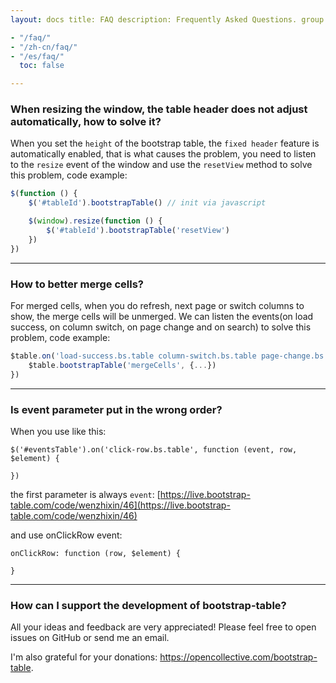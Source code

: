 ```yaml
---
layout: docs title: FAQ description: Frequently Asked Questions. group: faq redirect_from:

- "/faq/"
- "/zh-cn/faq/"
- "/es/faq/"
  toc: false

---
```


### When resizing the window, the table header does not adjust automatically, how to solve it?

When you set the `height` of the bootstrap table, the `fixed header` feature is automatically enabled, that is what
causes the problem, you need to listen to the `resize` event of the window and use the `resetView` method to solve this
problem, code example:

```js
$(function () {
    $('#tableId').bootstrapTable() // init via javascript

    $(window).resize(function () {
        $('#tableId').bootstrapTable('resetView')
    })
})
```

---

### How to better merge cells?

For merged cells, when you do refresh, next page or switch columns to show, the merge cells will be unmerged. We can
listen the events(on load success, on column switch, on page change and on search) to solve this problem, code example:

```js
$table.on('load-success.bs.table column-switch.bs.table page-change.bs.table search.bs.table', function () {
    $table.bootstrapTable('mergeCells', {...})
})
```

---

### Is event parameter put in the wrong order?

When you use like this:

```
$('#eventsTable').on('click-row.bs.table', function (event, row, $element) {

})
```

the first parameter is
always `event`: [https://live.bootstrap-table.com/code/wenzhixin/46](https://live.bootstrap-table.com/code/wenzhixin/46)

and use onClickRow event:

```
onClickRow: function (row, $element) {

}
```

---

### How can I support the development of bootstrap-table?

All your ideas and feedback are very appreciated! Please feel free to open issues on GitHub or send me an email.

I'm also grateful for your donations: <a href="/donate">https://opencollective.com/bootstrap-table</a>.
